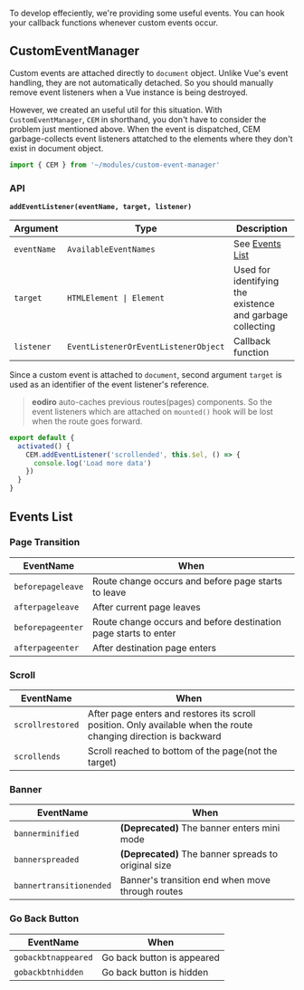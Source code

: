 To develop effeciently, we're providing some useful events. You can hook your callback functions whenever custom events occur.

## CustomEventManager

Custom events are attached directly to `document` object. Unlike Vue's event handling, they are not automatically detached. So you should manually remove event listeners when a Vue instance is being destroyed.

However, we created an useful util for this situation. With `CustomEventManager`, `CEM` in shorthand, you don't have to consider the problem just mentioned above. When the event is dispatched, CEM garbage-collects event listeners attatched to the elements where they don't exist in document object.

```js
import { CEM } from '~/modules/custom-event-manager'
```

### API

**`addEventListener(eventName, target, listener)`**

Argument | Type | Description
--|--|--
`eventName` | `AvailableEventNames` | See [Events List](#Events-List)
`target` | `HTMLElement \| Element` | Used for identifying the existence and garbage collecting
`listener` | `EventListenerOrEventListenerObject` | Callback function

Since a custom event is attached to `document`, second argument `target` is used as an identifier of the event listener's reference.

> **eodiro** auto-caches previous routes(pages) components. So the event listeners which are attached on `mounted()` hook will be lost when the route goes forward.

```js
export default {
  activated() {
    CEM.addEventListener('scrollended', this.$el, () => {
      console.log('Load more data')
    })
  }
}
```

## Events List

### Page Transition

EventName | When
--- | ---
`beforepageleave` | Route change occurs and before page starts to leave
`afterpageleave` | After current page leaves
`beforepageenter` | Route change occurs and before destination page starts to enter
`afterpageenter` | After destination page enters

### Scroll

EventName | When
--- | ---
`scrollrestored` | After page enters and restores its scroll position. Only available when the route changing direction is backward
`scrollends` | Scroll reached to bottom of the page(not the target)

### Banner

EventName | When
--- | ---
`bannerminified` | **(Deprecated)** The banner enters mini mode
`bannerspreaded` | **(Deprecated)** The banner spreads to original size
`bannertransitionended` | Banner's transition end when move through routes

### Go Back Button

EventName | When
--- | ---
`gobackbtnappeared` | Go back button is appeared
`gobackbtnhidden` | Go back button is hidden
